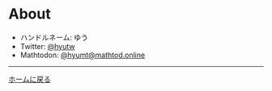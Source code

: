 # About

- ハンドルネーム: ゆう
- Twitter: [@hyutw](https://twitter.com/hyutw)
- Mathtodon: [@hyumt@mathtod.online](https://mathtod.online/@hyumt)

---

[ホームに戻る](index.md)
